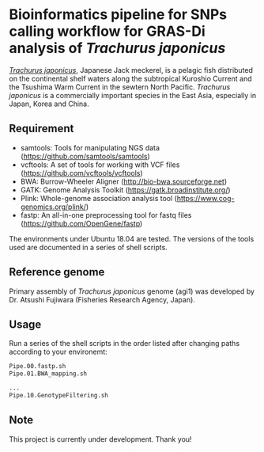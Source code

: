 # Bioinformatics pipeline for SNPs calling workflow for GRAS-Di analysis of <i>Trachurus japonicus</i>
[<i>Trachurus japonicus</i>](https://www.fishbase.de/summary/366), Japanese Jack meckerel, is a pelagic fish distributed on the continental shelf waters along the subtropical Kuroshio Current and the Tsushima Warm Current in the sewtern North Pacific. <i>Trachurus japonicus</i> is a commercially important species in the East Asia, especially in Japan, Korea and China.


## Requirement

* samtools: Tools for manipulating NGS data (https://github.com/samtools/samtools)
* vcftools: A set of tools for working with VCF files (https://github.com/vcftools/vcftools)
* BWA: Burrow-Wheeler Aligner (http://bio-bwa.sourceforge.net) 
* GATK: Genome Analysis Toolkit (https://gatk.broadinstitute.org/)
* Plink: Whole-genome association analysis tool (https://www.cog-genomics.org/plink/)
* fastp: An all-in-one preprocessing tool for fastq files (https://github.com/OpenGene/fastp) 

The environments under Ubuntu 18.04 are tested. The versions of the tools used are documented in a series of shell scripts.


## Reference genome
Primary assembly of <i>Trachurus japonicus</i> genome (agi1) was developed by Dr. Atsushi Fujiwara (Fisheries Research Agency, Japan). 


## Usage
Run a series of the shell scripts in the order listed after changing paths according to your environemt:
 
```bash
Pipe.00.fastp.sh
Pipe.01.BWA_mapping.sh

...
Pipe.10.GenotypeFiltering.sh
```



## Note
This project is currently under development. Thank you!
